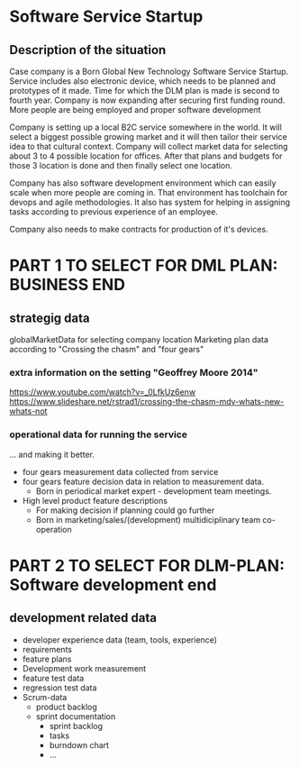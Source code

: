 # Software Service Startup
## Description of the situation
Case company is a Born Global New Technology Software Service Startup. Service includes also electronic device, which needs to be planned and prototypes of it made. 
Time for which the DLM plan is made is second to fourth year. 
Company is now expanding after securing first funding round. More people are being employed and proper software development 

Company is setting up a local B2C service somewhere in the world. It will select a biggest possible growing market and 
it will then tailor their service idea to that cultural context. Company will collect  market data for selecting about 3 to 4 possible location for offices. 
After that plans and budgets for those 3 location is done and then finally select one location. 

Company has also software development environment which can easily scale when more people are coming in. That environment has toolchain for devops 
and agile methodologies. It also has system for helping in assigning tasks according to previous experience of an employee. 

Company also needs to make contracts for production of it's devices.
# PART 1 TO SELECT FOR DML PLAN: BUSINESS END
## strategig data
globalMarketData for selecting company location
Marketing plan data according to "Crossing the chasm" and "four gears" 
### extra information on the setting "Geoffrey Moore 2014"
https://www.youtube.com/watch?v=_0LfkUz6enw 
https://www.slideshare.net/rstrad1/crossing-the-chasm-mdv-whats-new-whats-not

### operational data for running the service 
... and making it better. 
* four gears measurement data collected from service
* four gears feature decision data in relation to measurement data. 
  * Born in periodical market expert - development team meetings. 
* High level product feature descriptions
  * For making decision if planning could go further
  * Born in marketing/sales/(development) multidiciplinary team co-operation

# PART 2 TO SELECT FOR DLM-PLAN: Software development end
## development related data
  * developer experience data (team, tools, experience)
  * requirements
  * feature plans
  * Development work measurement
  * feature test data
  * regression test data
* Scrum-data
  * product backlog
  * sprint documentation
     * sprint backlog
     * tasks
     * burndown chart
     * ...
   
